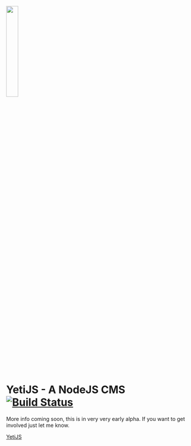 <a href="http://yetijs.com"><img src="http://yetijs.com/images/yeti.svg" width="25%" height="25%"></a>
# YetiJS - A NodeJS CMS [![Build Status](https://travis-ci.org/Enmadaio/yeti.svg?branch=develop)](https://travis-ci.org/Enmadaio/yeti)

More info coming soon, this is in very very early alpha. If you want to get involved just let me know.

[YetiJS](http://yetijs.com)
